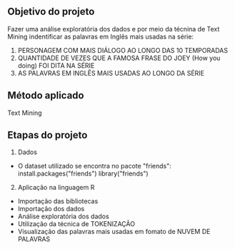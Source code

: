 ## Objetivo do projeto

Fazer uma análise exploratória dos dados e por meio da técnina de Text Mining indentificar as palavras em Inglês mais usadas na série:

1. PERSONAGEM COM MAIS DIÁLOGO AO LONGO DAS 10 TEMPORADAS
2. QUANTIDADE DE VEZES QUE A FAMOSA FRASE DO JOEY (How you doing) FOI DITA NA SÉRIE
3. AS PALAVRAS EM INGLÊS MAIS USADAS AO LONGO DA SÉRIE

## Método aplicado

Text Mining

## Etapas do projeto

1) Dados
 - O dataset utilizado se encontra no pacote "friends":
   install.packages("friends")
   library("friends")


2) Aplicação na linguagem R
 - Importação das bibliotecas
 - Importação dos dados
 - Análise exploratória dos dados
 - Utilização da técnica de TOKENIZAÇÃO
 - Visualização das palavras mais usadas em fomato de NUVEM DE PALAVRAS
